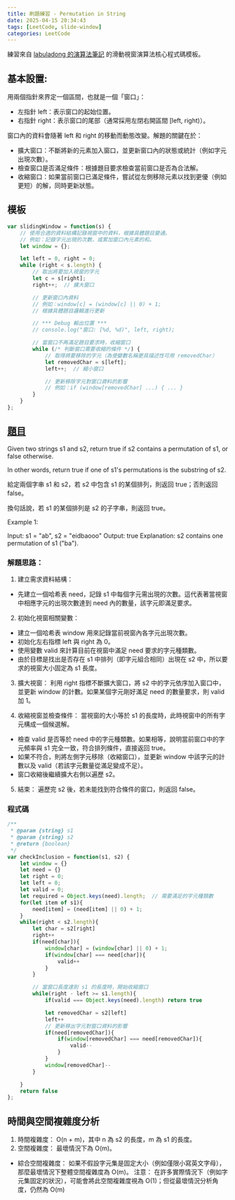 ```yaml
---
title: 刷題練習 - Permutation in String
date: 2025-04-15 20:34:43
tags: [LeetCode, slide-window]
categories: LeetCode
---
```


練習來自 [labuladong 的演算法筆記](https://labuladong.online/algo/essential-technique/sliding-window-framework/) 的滑動視窗演算法核心程式碼模板。

## 基本設置:
用兩個指針來界定一個區間，也就是一個「窗口」：
- 左指針 left：表示窗口的起始位置。
- 右指針 right：表示窗口的尾部（通常採用左閉右開區間 [left, right)）。

窗口內的資料會隨著 left 和 right 的移動而動態改變。解題的關鍵在於：

- 擴大窗口：不斷將新的元素加入窗口，並更新窗口內的狀態或統計（例如字元出現次數）。
- 檢查窗口是否滿足條件：根據題目要求檢查當前窗口是否為合法解。
- 收縮窗口：如果當前窗口已滿足條件，嘗試從左側移除元素以找到更優（例如更短）的解，同時更新狀態。

## 模板

```javascript
var slidingWindow = function(s) {
    // 使用合適的資料結構記錄視窗中的資料，根據具體題目變通。
    // 例如：記錄字元出現的次數，或累加窗口內元素的和。
    let window = {};  

    let left = 0, right = 0;
    while (right < s.length) {
        // 取出將要加入視窗的字元
        let c = s[right];
        right++;  // 擴大窗口

        // 更新窗口內資料
        // 例如：window[c] = (window[c] || 0) + 1;
        // 根據具體題目邏輯進行更新

        // *** Debug 輸出位置 *** 
        // console.log("窗口: [%d, %d)", left, right);

        // 當窗口不再滿足題目要求時，收縮窗口
        while (/* 判斷窗口需要收縮的條件 */) {
            // 取得將要移除的字元（為使變數名稱更具描述性可用 removedChar）
            let removedChar = s[left];
            left++;  // 縮小窗口

            // 更新移除字元對窗口資料的影響
            // 例如：if (window[removedChar] ...) { ... }
        }
    }
};

```

## [題目](https://leetcode.com/problems/permutation-in-string/description/)

Given two strings s1 and s2, return true if s2 contains a permutation of s1, or false otherwise.

In other words, return true if one of s1's permutations is the substring of s2.

給定兩個字串 s1 和 s2，若 s2 中包含 s1 的某個排列，則返回 true；否則返回 false。

換句話說，若 s1 的某個排列是 s2 的子字串，則返回 true。

Example 1:

Input: s1 = "ab", s2 = "eidbaooo"
Output: true
Explanation: s2 contains one permutation of s1 ("ba").

<!-- more -->

### 解題思路：
1. 建立需求資料結構：
- 先建立一個哈希表 need，記錄 s1 中每個字元需出現的次數。這代表著當視窗中相應字元的出現次數達到 need 內的數量，該字元即滿足要求。

2. 初始化視窗相關變數：

- 建立一個哈希表 window 用來記錄當前視窗內各字元出現次數。
- 初始化左右指標 left 與 right 為 0。
- 使用變數 valid 來計算目前在視窗中滿足 need 要求的字元種類數。
- 由於目標是找出是否存在 s1 中排列（即字元組合相同）出現在 s2 中，所以要求的視窗大小固定為 s1 長度。

3. 擴大視窗：
利用 right 指標不斷擴大窗口，將 s2 中的字元依序加入窗口中，並更新 window 的計數。如果某個字元剛好滿足 need 的數量要求，則 valid 加 1。

4. 收縮視窗並檢查條件：
當視窗的大小等於 s1 的長度時，此時視窗中的所有字元構成一個候選解。

- 檢查 valid 是否等於 need 中的字元種類數。如果相等，說明當前窗口中的字元頻率與 s1 完全一致，符合排列條件，直接返回 true。
- 如果不符合，則將左側字元移除（收縮窗口），並更新 window 中該字元的計數以及 valid（若該字元數量從滿足變成不足）。
- 窗口收縮後繼續擴大右側以遍歷 s2。

5. 結束：
遍歷完 s2 後，若未能找到符合條件的窗口，則返回 false。

### 程式碼

```javascript
/**
 * @param {string} s1
 * @param {string} s2
 * @return {boolean}
 */
var checkInclusion = function(s1, s2) {
    let window = {}
    let need = {}
    let right = 0;
    let left = 0;
    let valid = 0;
    let required = Object.keys(need).length;  // 需要滿足的字元種類數
    for(let item of s1){
        need[item] = (need[item] || 0) + 1;
    }
    while(right < s2.length){
        let char = s2[right]
        right++
        if(need[char]){
            window[char] = (window[char] || 0) + 1;
            if(window[char] === need[char]){
                valid++
            }
        }

        // 當窗口長度達到 s1 的長度時，開始收縮窗口
        while(right - left >= s1.length){
            if(valid === Object.keys(need).length) return true    

            let removedChar = s2[left]
            left++
            // 更新移出字元對窗口資料的影響
            if(need[removedChar]){ 
                if(window[removedChar] === need[removedChar]){
                    valid--
                }
            }
            window[removedChar]--
        }

    }
    return false
};
```

## 時間與空間複雜度分析
1. 時間複雜度： O(n + m)，其中 n 為 s2 的長度，m 為 s1 的長度。
2. 空間複雜度： 最壞情況下為 O(m)。

- 綜合空間複雜度：
如果不假設字元集是固定大小（例如僅限小寫英文字母），那麼最壞情況下整體空間複雜度為 O(m)。
注意： 在許多實際情況下（例如字元集固定的狀況），可能會將此空間複雜度視為 O(1)；但從最壞情況分析角度，仍然為 O(m)

